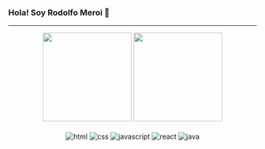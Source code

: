 ### Hola! Soy Rodolfo Meroi 👋
<hr>
<div align="center" dir="auto">
  <img height="180em" style="max-width: 100%;" src="https://github-readme-stats.vercel.app/api?username=RodoM&theme=ayu-mirage&show_icons=true">
  <img height="180em" style="max-width: 100%;" src="https://github-readme-stats.vercel.app/api/top-langs/?username=RodoM&theme=ayu-mirage&layout=compact">
</div>
<br>
<div align="center">
  <img align="center" alt="html" src="https://img.shields.io/badge/HTML5-E34F26?style=for-the-badge&logo=html5&logoColor=white">
  <img align="center" alt="css" src="https://img.shields.io/badge/CSS3-1572B6?style=for-the-badge&logo=css3&logoColor=white">
  <img align="center" alt="javascript" src="https://img.shields.io/badge/JavaScript-323330?style=for-the-badge&logo=javascript&logoColor=F7DF1E">
  <img align="center" alt="react" src="https://img.shields.io/badge/React-20232A?style=for-the-badge&logo=react&logoColor=61DAFB">
  <img align="center" alt="java" src="https://img.shields.io/badge/Java-ED8B00?style=for-the-badge&logo=java&logoColor=white">
</div>
